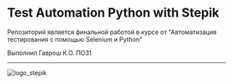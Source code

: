 <h1>Test Automation Python with Stepik</h1>

<div>
    <p>Репозиторий является финальной работой в курсе от "Автоматизация тестирования с помощью Selenium и Python"</p>
    <p>Выполнил Гаврош К.О. ПО31</p>
</div>

---

<div>
    <img src="https://www.ranepa.ru/upload/iblock/22b/pic.png" alt="logo_stepik">
</div>

